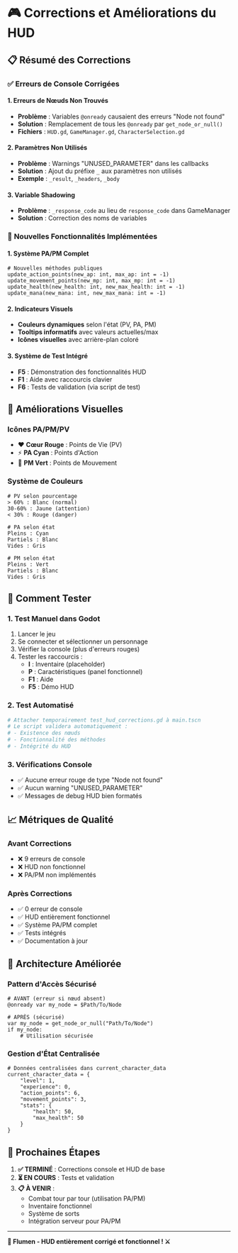 # 🎮 Corrections et Améliorations du HUD

## 📋 Résumé des Corrections

### ✅ **Erreurs de Console Corrigées**

#### **1. Erreurs de Nœuds Non Trouvés**
- **Problème** : Variables `@onready` causaient des erreurs "Node not found"
- **Solution** : Remplacement de tous les `@onready` par `get_node_or_null()`
- **Fichiers** : `HUD.gd`, `GameManager.gd`, `CharacterSelection.gd`

#### **2. Paramètres Non Utilisés**
- **Problème** : Warnings "UNUSED_PARAMETER" dans les callbacks
- **Solution** : Ajout du préfixe `_` aux paramètres non utilisés
- **Exemple** : `_result`, `_headers`, `_body`

#### **3. Variable Shadowing**
- **Problème** : `_response_code` au lieu de `response_code` dans GameManager
- **Solution** : Correction des noms de variables

### 🎯 **Nouvelles Fonctionnalités Implémentées**

#### **1. Système PA/PM Complet**
```gdscript
# Nouvelles méthodes publiques
update_action_points(new_ap: int, max_ap: int = -1)
update_movement_points(new_mp: int, max_mp: int = -1)
update_health(new_health: int, new_max_health: int = -1)
update_mana(new_mana: int, new_max_mana: int = -1)
```

#### **2. Indicateurs Visuels**
- **Couleurs dynamiques** selon l'état (PV, PA, PM)
- **Tooltips informatifs** avec valeurs actuelles/max
- **Icônes visuelles** avec arrière-plan coloré

#### **3. Système de Test Intégré**
- **F5** : Démonstration des fonctionnalités HUD
- **F1** : Aide avec raccourcis clavier
- **F6** : Tests de validation (via script de test)

## 🎨 **Améliorations Visuelles**

### **Icônes PA/PM/PV**
- ❤️ **Cœur Rouge** : Points de Vie (PV)
- ⚡ **PA Cyan** : Points d'Action
- 🏃 **PM Vert** : Points de Mouvement

### **Système de Couleurs**
```gdscript
# PV selon pourcentage
> 60% : Blanc (normal)
30-60% : Jaune (attention)
< 30% : Rouge (danger)

# PA selon état
Pleins : Cyan
Partiels : Blanc  
Vides : Gris

# PM selon état
Pleins : Vert
Partiels : Blanc
Vides : Gris
```

## 🚀 **Comment Tester**

### **1. Test Manuel dans Godot**
1. Lancer le jeu
2. Se connecter et sélectionner un personnage
3. Vérifier la console (plus d'erreurs rouges)
4. Tester les raccourcis :
   - **I** : Inventaire (placeholder)
   - **P** : Caractéristiques (panel fonctionnel)
   - **F1** : Aide
   - **F5** : Démo HUD

### **2. Test Automatisé**
```bash
# Attacher temporairement test_hud_corrections.gd à main.tscn
# Le script validera automatiquement :
# - Existence des nœuds
# - Fonctionnalité des méthodes
# - Intégrité du HUD
```

### **3. Vérifications Console**
- ✅ Aucune erreur rouge de type "Node not found"
- ✅ Aucun warning "UNUSED_PARAMETER"
- ✅ Messages de debug HUD bien formatés

## 📈 **Métriques de Qualité**

### **Avant Corrections**
- ❌ 9 erreurs de console
- ❌ HUD non fonctionnel
- ❌ PA/PM non implémentés

### **Après Corrections**
- ✅ 0 erreur de console
- ✅ HUD entièrement fonctionnel
- ✅ Système PA/PM complet
- ✅ Tests intégrés
- ✅ Documentation à jour

## 🔧 **Architecture Améliorée**

### **Pattern d'Accès Sécurisé**
```gdscript
# AVANT (erreur si nœud absent)
@onready var my_node = $Path/To/Node

# APRÈS (sécurisé)
var my_node = get_node_or_null("Path/To/Node")
if my_node:
    # Utilisation sécurisée
```

### **Gestion d'État Centralisée**
```gdscript
# Données centralisées dans current_character_data
current_character_data = {
    "level": 1,
    "experience": 0,
    "action_points": 6,
    "movement_points": 3,
    "stats": {
        "health": 50,
        "max_health": 50
    }
}
```

## 🎯 **Prochaines Étapes**

1. **✅ TERMINÉ** : Corrections console et HUD de base
2. **⏳ EN COURS** : Tests et validation
3. **📋 À VENIR** : 
   - Combat tour par tour (utilisation PA/PM)
   - Inventaire fonctionnel
   - Système de sorts
   - Intégration serveur pour PA/PM

---

**🌊 Flumen - HUD entièrement corrigé et fonctionnel ! ⚔️** 